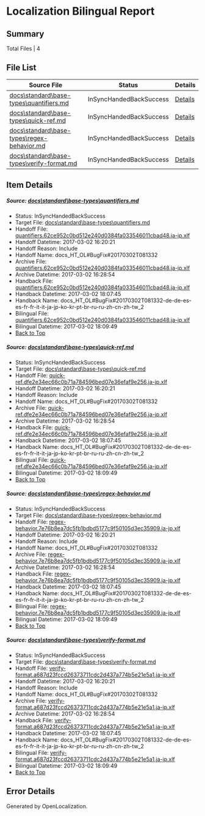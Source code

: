 # <a name='report-top'></a> Localization Bilingual Report

## Summary
 Total Files | 4

## File List
 Source File | Status | Details 
 ----------- | ------ | ------- 
 [docs\standard\base-types\quantifiers.md](https://github.com/dotnet/docs/blob/90fe68f7f3c4b46502b5d3770b1a2d57c6af748a/docs/standard/base-types/quantifiers.md) | InSyncHandedBackSuccess | [Details](#cd47cc351fb926bcf444bdcbd12f3cd61d9fb3273391)
 [docs\standard\base-types\quick-ref.md](https://github.com/dotnet/docs/blob/90fe68f7f3c4b46502b5d3770b1a2d57c6af748a/docs/standard/base-types/quick-ref.md) | InSyncHandedBackSuccess | [Details](#a6644fc2431beafa2128287eeac73bd598ee304a3392)
 [docs\standard\base-types\regex-behavior.md](https://github.com/dotnet/docs/blob/90fe68f7f3c4b46502b5d3770b1a2d57c6af748a/docs/standard/base-types/regex-behavior.md) | InSyncHandedBackSuccess | [Details](#5656cabb708dcfc311ac7a709446003951b97aa63393)
 [docs\standard\base-types\verify-format.md](https://github.com/dotnet/docs/blob/90fe68f7f3c4b46502b5d3770b1a2d57c6af748a/docs/standard/base-types/verify-format.md) | InSyncHandedBackSuccess | [Details](#077a09152ac23c986a751f42c893e1dcca8582913407)

## Item Details
##### <a name='cd47cc351fb926bcf444bdcbd12f3cd61d9fb3273391'></a> Source: [docs\standard\base-types\quantifiers.md](https://github.com/dotnet/docs/blob/90fe68f7f3c4b46502b5d3770b1a2d57c6af748a/docs/standard/base-types/quantifiers.md)
* Status: InSyncHandedBackSuccess
* Target File: [docs\standard\base-types\quantifiers.md](https://github.com/dotnet/docs.ja-jp/blob/f92bebf8226b1203b0f589dbb899d14bbb596729/docs/standard/base-types/quantifiers.md)
* Handoff File: [quantifiers.62ce952c0bd512e240d0384fa033546011cbad48.ja-jp.xlf](https://github.com/dotnet/docs.handoff/blob/1abe5914e8c5e23409b1183f37961511a758fc80/ol-handoff/dotnet/docs.ja-jp/master/dotnet-core/quantifiers.62ce952c0bd512e240d0384fa033546011cbad48.ja-jp.xlf)
* Handoff Datetime: 2017-03-02 16:20:21
* Handoff Reason: Include
* Handoff Name: docs_HT_OL#BugFix#20170302T081332
* Archive File: [quantifiers.62ce952c0bd512e240d0384fa033546011cbad48.ja-jp.xlf](https://github.com/dotnet/docs.handoff/blob/deddf6c035d6c55b28a6b795f179c4f9bb3f92b9/ol-archive/dotnet/docs.ja-jp/master/dotnet-core/quantifiers.62ce952c0bd512e240d0384fa033546011cbad48.ja-jp.xlf)
* Archive Datetime: 2017-03-02 16:28:54
* Handback File: [quantifiers.62ce952c0bd512e240d0384fa033546011cbad48.ja-jp.xlf](https://github.com/dotnet/docs.handback/blob/e53d971beee29a171838c178218365886f8c6783/ol-handback/dotnet/docs.ja-jp/master/dotnet-core/quantifiers.62ce952c0bd512e240d0384fa033546011cbad48.ja-jp.xlf)
* Handback Datetime: 2017-03-02 18:07:45
* Handback Name: docs_HT_OL#BugFix#20170302T081332-de-de-es-es-fr-fr-it-it-ja-jp-ko-kr-pt-br-ru-ru-zh-cn-zh-tw_2
* Bilingual File: [quantifiers.62ce952c0bd512e240d0384fa033546011cbad48.ja-jp.xlf](https://github.com/dotnet/docs.handback/blob/e53d971beee29a171838c178218365886f8c6783/ol-handback/dotnet/docs.ja-jp/master/dotnet-core/quantifiers.62ce952c0bd512e240d0384fa033546011cbad48.ja-jp.xlf)
* Bilingual Datetime: 2017-03-02 18:09:49
* [Back to Top](#report-top)

##### <a name='a6644fc2431beafa2128287eeac73bd598ee304a3392'></a> Source: [docs\standard\base-types\quick-ref.md](https://github.com/dotnet/docs/blob/90fe68f7f3c4b46502b5d3770b1a2d57c6af748a/docs/standard/base-types/quick-ref.md)
* Status: InSyncHandedBackSuccess
* Target File: [docs\standard\base-types\quick-ref.md](https://github.com/dotnet/docs.ja-jp/blob/f92bebf8226b1203b0f589dbb899d14bbb596729/docs/standard/base-types/quick-ref.md)
* Handoff File: [quick-ref.dfe2e34ec66c0b71a784596bed07e36efaf9e256.ja-jp.xlf](https://github.com/dotnet/docs.handoff/blob/1abe5914e8c5e23409b1183f37961511a758fc80/ol-handoff/dotnet/docs.ja-jp/master/dotnet-core/quick-ref.dfe2e34ec66c0b71a784596bed07e36efaf9e256.ja-jp.xlf)
* Handoff Datetime: 2017-03-02 16:20:21
* Handoff Reason: Include
* Handoff Name: docs_HT_OL#BugFix#20170302T081332
* Archive File: [quick-ref.dfe2e34ec66c0b71a784596bed07e36efaf9e256.ja-jp.xlf](https://github.com/dotnet/docs.handoff/blob/deddf6c035d6c55b28a6b795f179c4f9bb3f92b9/ol-archive/dotnet/docs.ja-jp/master/dotnet-core/quick-ref.dfe2e34ec66c0b71a784596bed07e36efaf9e256.ja-jp.xlf)
* Archive Datetime: 2017-03-02 16:28:54
* Handback File: [quick-ref.dfe2e34ec66c0b71a784596bed07e36efaf9e256.ja-jp.xlf](https://github.com/dotnet/docs.handback/blob/e53d971beee29a171838c178218365886f8c6783/ol-handback/dotnet/docs.ja-jp/master/dotnet-core/quick-ref.dfe2e34ec66c0b71a784596bed07e36efaf9e256.ja-jp.xlf)
* Handback Datetime: 2017-03-02 18:07:45
* Handback Name: docs_HT_OL#BugFix#20170302T081332-de-de-es-es-fr-fr-it-it-ja-jp-ko-kr-pt-br-ru-ru-zh-cn-zh-tw_2
* Bilingual File: [quick-ref.dfe2e34ec66c0b71a784596bed07e36efaf9e256.ja-jp.xlf](https://github.com/dotnet/docs.handback/blob/e53d971beee29a171838c178218365886f8c6783/ol-handback/dotnet/docs.ja-jp/master/dotnet-core/quick-ref.dfe2e34ec66c0b71a784596bed07e36efaf9e256.ja-jp.xlf)
* Bilingual Datetime: 2017-03-02 18:09:49
* [Back to Top](#report-top)

##### <a name='5656cabb708dcfc311ac7a709446003951b97aa63393'></a> Source: [docs\standard\base-types\regex-behavior.md](https://github.com/dotnet/docs/blob/90fe68f7f3c4b46502b5d3770b1a2d57c6af748a/docs/standard/base-types/regex-behavior.md)
* Status: InSyncHandedBackSuccess
* Target File: [docs\standard\base-types\regex-behavior.md](https://github.com/dotnet/docs.ja-jp/blob/f92bebf8226b1203b0f589dbb899d14bbb596729/docs/standard/base-types/regex-behavior.md)
* Handoff File: [regex-behavior.7e76b8ea7dc5fb1bdbd5177c9f50105d3ec35909.ja-jp.xlf](https://github.com/dotnet/docs.handoff/blob/1abe5914e8c5e23409b1183f37961511a758fc80/ol-handoff/dotnet/docs.ja-jp/master/dotnet-core/regex-behavior.7e76b8ea7dc5fb1bdbd5177c9f50105d3ec35909.ja-jp.xlf)
* Handoff Datetime: 2017-03-02 16:20:21
* Handoff Reason: Include
* Handoff Name: docs_HT_OL#BugFix#20170302T081332
* Archive File: [regex-behavior.7e76b8ea7dc5fb1bdbd5177c9f50105d3ec35909.ja-jp.xlf](https://github.com/dotnet/docs.handoff/blob/deddf6c035d6c55b28a6b795f179c4f9bb3f92b9/ol-archive/dotnet/docs.ja-jp/master/dotnet-core/regex-behavior.7e76b8ea7dc5fb1bdbd5177c9f50105d3ec35909.ja-jp.xlf)
* Archive Datetime: 2017-03-02 16:28:54
* Handback File: [regex-behavior.7e76b8ea7dc5fb1bdbd5177c9f50105d3ec35909.ja-jp.xlf](https://github.com/dotnet/docs.handback/blob/e53d971beee29a171838c178218365886f8c6783/ol-handback/dotnet/docs.ja-jp/master/dotnet-core/regex-behavior.7e76b8ea7dc5fb1bdbd5177c9f50105d3ec35909.ja-jp.xlf)
* Handback Datetime: 2017-03-02 18:07:45
* Handback Name: docs_HT_OL#BugFix#20170302T081332-de-de-es-es-fr-fr-it-it-ja-jp-ko-kr-pt-br-ru-ru-zh-cn-zh-tw_2
* Bilingual File: [regex-behavior.7e76b8ea7dc5fb1bdbd5177c9f50105d3ec35909.ja-jp.xlf](https://github.com/dotnet/docs.handback/blob/e53d971beee29a171838c178218365886f8c6783/ol-handback/dotnet/docs.ja-jp/master/dotnet-core/regex-behavior.7e76b8ea7dc5fb1bdbd5177c9f50105d3ec35909.ja-jp.xlf)
* Bilingual Datetime: 2017-03-02 18:09:49
* [Back to Top](#report-top)

##### <a name='077a09152ac23c986a751f42c893e1dcca8582913407'></a> Source: [docs\standard\base-types\verify-format.md](https://github.com/dotnet/docs/blob/90fe68f7f3c4b46502b5d3770b1a2d57c6af748a/docs/standard/base-types/verify-format.md)
* Status: InSyncHandedBackSuccess
* Target File: [docs\standard\base-types\verify-format.md](https://github.com/dotnet/docs.ja-jp/blob/f92bebf8226b1203b0f589dbb899d14bbb596729/docs/standard/base-types/verify-format.md)
* Handoff File: [verify-format.a687d23fccd26373711cdc2d437a774b5e21e5a1.ja-jp.xlf](https://github.com/dotnet/docs.handoff/blob/1abe5914e8c5e23409b1183f37961511a758fc80/ol-handoff/dotnet/docs.ja-jp/master/dotnet-core/verify-format.a687d23fccd26373711cdc2d437a774b5e21e5a1.ja-jp.xlf)
* Handoff Datetime: 2017-03-02 16:20:21
* Handoff Reason: Include
* Handoff Name: docs_HT_OL#BugFix#20170302T081332
* Archive File: [verify-format.a687d23fccd26373711cdc2d437a774b5e21e5a1.ja-jp.xlf](https://github.com/dotnet/docs.handoff/blob/deddf6c035d6c55b28a6b795f179c4f9bb3f92b9/ol-archive/dotnet/docs.ja-jp/master/dotnet-core/verify-format.a687d23fccd26373711cdc2d437a774b5e21e5a1.ja-jp.xlf)
* Archive Datetime: 2017-03-02 16:28:54
* Handback File: [verify-format.a687d23fccd26373711cdc2d437a774b5e21e5a1.ja-jp.xlf](https://github.com/dotnet/docs.handback/blob/e53d971beee29a171838c178218365886f8c6783/ol-handback/dotnet/docs.ja-jp/master/dotnet-core/verify-format.a687d23fccd26373711cdc2d437a774b5e21e5a1.ja-jp.xlf)
* Handback Datetime: 2017-03-02 18:07:45
* Handback Name: docs_HT_OL#BugFix#20170302T081332-de-de-es-es-fr-fr-it-it-ja-jp-ko-kr-pt-br-ru-ru-zh-cn-zh-tw_2
* Bilingual File: [verify-format.a687d23fccd26373711cdc2d437a774b5e21e5a1.ja-jp.xlf](https://github.com/dotnet/docs.handback/blob/e53d971beee29a171838c178218365886f8c6783/ol-handback/dotnet/docs.ja-jp/master/dotnet-core/verify-format.a687d23fccd26373711cdc2d437a774b5e21e5a1.ja-jp.xlf)
* Bilingual Datetime: 2017-03-02 18:09:49
* [Back to Top](#report-top)


## Error Details

Generated by OpenLocalization.
